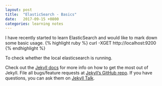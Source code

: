```yaml
---
layout: post
title:  "ElasticSearch - Basics"
date:   2017-09-15 +0800
categories: learning notes
---
```

I have recently started to learn ElasticSearch and would like to mark down some basic usage.
{% highlight ruby %}
curl -XGET http://localhost:9200
{% endhighlight %}

To check whether the local elasticsearch is running.




Check out the [Jekyll docs][jekyll-docs] for more info on how to get the most out of Jekyll. File all bugs/feature requests at [Jekyll’s GitHub repo][jekyll-gh]. If you have questions, you can ask them on [Jekyll Talk][jekyll-talk].

[jekyll-docs]: https://jekyllrb.com/docs/home
[jekyll-gh]:   https://github.com/jekyll/jekyll
[jekyll-talk]: https://talk.jekyllrb.com/
